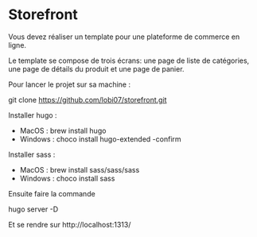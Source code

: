 # Storefront

Vous devez réaliser un template pour une plateforme de commerce en ligne.

Le template se compose de trois écrans: une page de liste de catégories, une page de détails du produit et une page de panier.

Pour lancer le projet sur sa machine :

git clone https://github.com/lobi07/storefront.git

Installer hugo : 
  - MacOS : brew install hugo
  - Windows : choco install hugo-extended -confirm
  
Installer sass : 
  - MacOS : brew install sass/sass/sass
  - Windows : choco install sass
  
Ensuite faire la commande

  hugo server -D
  
Et se rendre sur 
  http://localhost:1313/
